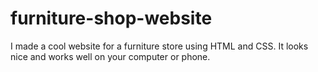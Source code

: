 # furniture-shop-website
I made a cool website for a furniture store using HTML and CSS. It looks nice and works well on your computer or phone.  
